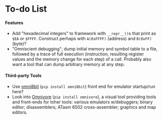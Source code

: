 To-do List
==========

#### Features

- Add "hexadecimal integers" to framework with `__repr__()`s that
  print as `$EA` or `$FFFF`. Construct perhaps with `A(0xFFFF)`
  (address) and `B(0xFF)` (byte)?
- "Omniscient debugging"; dump initial memory and symbol table to a
  file, followed by a trace of full execution (instruction, resulting
  register values and the memory change for each step) of a call.
  Probably also want a tool that can dump arbitrary memory at any step.

#### Third-party Tools

- Use [omni8bit](https://github.com/robmcmullen/omni8bit) (`pip
  install omni8bit`) front end for emulator startup/run here?
- Look into [Omnivore](https://github.com/robmcmullen/omnivore) (`pip
  install omnivore`), a visual tool providing tools and front-ends for
  toher tools: various emulators w/debuggers; binary editor;
  disassemblers; ATasm 6502 cross-assembler; graphics and map editors.
